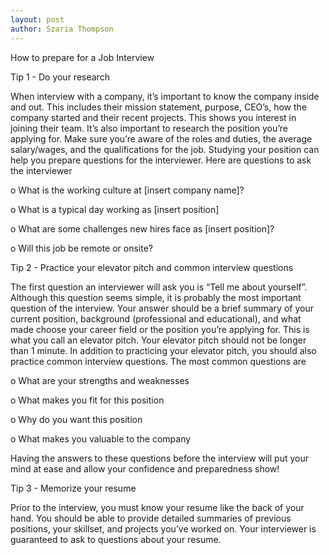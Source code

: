 ```yaml
---
layout: post
author: Szaria Thompson
---
```

How to prepare for a Job Interview

Tip 1 - Do your research

When interview with a company, it’s important to know the company inside and out. This includes their mission statement, purpose, CEO’s, how the company started and their recent projects. This shows you interest in joining their team. It’s also important to research the position you’re applying for. Make sure  you’re aware of the roles and duties, the average salary/wages, and the qualifications for the job. Studying your position can help you prepare questions for the interviewer. Here are questions to ask the interviewer

o	What is the working culture at [insert company name]?

o	What is a typical day working as [insert position]

o	What are some challenges new hires face as [insert position]?

o	Will this job be remote or onsite?

Tip 2 - Practice your elevator pitch and common interview questions

The first question an interviewer will ask you is “Tell me about yourself”. Although this question seems simple, it is probably the most important question of the interview. Your answer should be a brief summary of your current position, background (professional and educational), and what made choose your career field or the position you’re applying for. This is what you call an elevator pitch. Your elevator pitch should not be longer than 1 minute.  In addition to practicing your elevator pitch, you should also practice common interview questions. The most common questions are

o	What are your strengths and weaknesses

o	What makes you fit for this position

o	Why do you want this position

o	What makes you valuable to the company

Having the answers to these questions before the interview will put your mind at ease and allow your confidence and preparedness show! 

Tip 3 - Memorize your resume 

Prior to the interview, you must know your resume like the back of your hand. You should be able to provide detailed summaries of previous positions, your skillset, and projects you’ve worked on. Your interviewer is guaranteed to ask to questions about your resume. 
